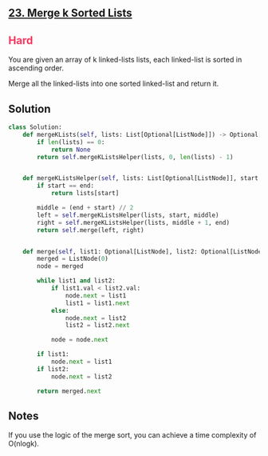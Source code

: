 ## [23. Merge k Sorted Lists](https://leetcode.com/problems/merge-k-sorted-lists/)

<h2 style="color:#ff375f">Hard</h2>
You are given an array of k linked-lists lists, each linked-list is sorted in ascending order.

Merge all the linked-lists into one sorted linked-list and return it.

## Solution
```python
class Solution:
    def mergeKLists(self, lists: List[Optional[ListNode]]) -> Optional[ListNode]:
        if len(lists) == 0: 
            return None
        return self.mergeKListsHelper(lists, 0, len(lists) - 1)


    def mergeKListsHelper(self, lists: List[Optional[ListNode]], start: int, end: int) -> Optional[ListNode]:
        if start == end:
            return lists[start]

        middle = (end + start) // 2
        left = self.mergeKListsHelper(lists, start, middle)
        right = self.mergeKListsHelper(lists, middle + 1, end)
        return self.merge(left, right)


    def merge(self, list1: Optional[ListNode], list2: Optional[ListNode]) -> Optional[ListNode]:
        merged = ListNode(0)
        node = merged

        while list1 and list2:
            if list1.val < list2.val:
                node.next = list1
                list1 = list1.next
            else:
                node.next = list2
                list2 = list2.next

            node = node.next

        if list1:
            node.next = list1
        if list2:
            node.next = list2

        return merged.next
```

## Notes
If you use the logic of the merge sort, you can achieve a time complexity of O(nlogk).